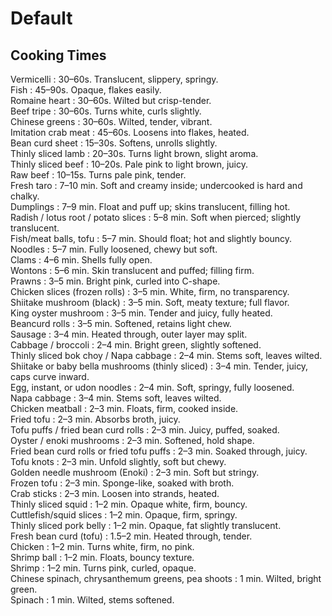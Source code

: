 # Default

## Cooking Times

<h7>Vermicelli</h7> : 30–60s. Translucent, slippery, springy.<br>
<h7>Fish</h7> : 45–90s. Opaque, flakes easily.<br>
<h7>Romaine heart</h7> : 30–60s. Wilted but crisp-tender.<br>
<h7>Beef tripe</h7> : 30–60s. Turns white, curls slightly.<br>
<h7>Chinese greens</h7> : 30–60s. Wilted, tender, vibrant.<br>
<h7>Imitation crab meat</h7> : 45–60s. Loosens into flakes, heated.<br>
<h7>Bean curd sheet</h7> : 15–30s. Softens, unrolls slightly.<br>
<h7>Thinly sliced lamb</h7> : 20–30s. Turns light brown, slight aroma.<br>
<h7>Thinly sliced beef</h7> : 10–20s. Pale pink to light brown, juicy.<br>
<h7>Raw beef</h7> : 10–15s. Turns pale pink, tender.<br>
<h7>Fresh taro</h7> : 7–10 min. Soft and creamy inside; undercooked is hard and chalky.<br>
<h7>Dumplings</h7> : 7–9 min. Float and puff up; skins translucent, filling hot.<br>
<h7>Radish / lotus root / potato slices</h7> : 5–8 min. Soft when pierced; slightly translucent.<br>
<h7>Fish/meat balls, tofu</h7> : 5–7 min. Should float; hot and slightly bouncy.<br>
<h7>Noodles</h7> : 5–7 min. Fully loosened, chewy but soft.<br>
<h7>Clams</h7> : 4–6 min. Shells fully open.<br>
<h7>Wontons</h7> : 5–6 min. Skin translucent and puffed; filling firm.<br>
<h7>Prawns</h7> : 3–5 min. Bright pink, curled into C-shape.<br>
<h7>Chicken slices (frozen rolls)</h7> : 3–5 min. White, firm, no transparency.<br>
<h7>Shiitake mushroom (black)</h7> : 3–5 min. Soft, meaty texture; full flavor.<br>
<h7>King oyster mushroom</h7> : 3–5 min. Tender and juicy, fully heated.<br>
<h7>Beancurd rolls</h7> : 3–5 min. Softened, retains light chew.<br>
<h7>Sausage</h7> : 3–4 min. Heated through, outer layer may split.<br>
<h7>Cabbage / broccoli</h7> : 2–4 min. Bright green, slightly softened.<br>
<h7>Thinly sliced bok choy / Napa cabbage</h7> : 2–4 min. Stems soft, leaves wilted.<br>
<h7>Shiitake or baby bella mushrooms (thinly sliced)</h7> : 3–4 min. Tender, juicy, caps curve inward.<br>
<h7>Egg, instant, or udon noodles</h7> : 2–4 min. Soft, springy, fully loosened.<br>
<h7>Napa cabbage</h7> : 3–4 min. Stems soft, leaves wilted.<br>
<h7>Chicken meatball</h7> : 2–3 min. Floats, firm, cooked inside.<br>
<h7>Fried tofu</h7> : 2–3 min. Absorbs broth, juicy.<br>
<h7>Tofu puffs / fried bean curd rolls</h7> : 2–3 min. Juicy, puffed, soaked.<br>
<h7>Oyster / enoki mushrooms</h7> : 2–3 min. Softened, hold shape.<br>
<h7>Fried bean curd rolls or fried tofu puffs</h7> : 2–3 min. Soaked through, juicy.<br>
<h7>Tofu knots</h7> : 2–3 min. Unfold slightly, soft but chewy.<br>
<h7>Golden needle mushroom (Enoki)</h7> : 2–3 min. Soft but stringy.<br>
<h7>Frozen tofu</h7> : 2–3 min. Sponge-like, soaked with broth.<br>
<h7>Crab sticks</h7> : 2–3 min. Loosen into strands, heated.<br>
<h7>Thinly sliced squid</h7> : 1–2 min. Opaque white, firm, bouncy.<br>
<h7>Cuttlefish/squid slices</h7> : 1–2 min. Opaque, firm, springy.<br>
<h7>Thinly sliced pork belly</h7> : 1–2 min. Opaque, fat slightly translucent.<br>
<h7>Fresh bean curd (tofu)</h7> : 1.5–2 min. Heated through, tender.<br>
<h7>Chicken</h7> : 1–2 min. Turns white, firm, no pink.<br>
<h7>Shrimp ball</h7> : 1–2 min. Floats, bouncy texture.<br>
<h7>Shrimp</h7> : 1–2 min. Turns pink, curled, opaque.<br>
<h7>Chinese spinach, chrysanthemum greens, pea shoots</h7> : 1 min. Wilted, bright green.<br>
<h7>Spinach</h7> : 1 min. Wilted, stems softened.<br>
